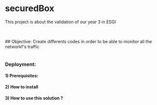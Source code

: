 # securedBox
This project is about the validation of our year 3 in ESGI

<br>
<br>
## Objective:
Create differents codes in order to be able to monitor all the networkf's traffic

<br>
<br>

### Deployment:

#### 1) Prerequisites: 

#### 2) How to install

#### 3) How to use this solution ?
